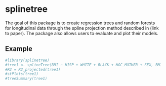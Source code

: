 <!-- README.md is generated from README.Rmd. Please edit that file -->
splinetree
==========

The goal of this package is to create regression trees and random forests for longitudinal data through the spline projection method described in (link to paper). The package also allows users to evaluate and plot their models.

Example
-------

``` r
#library(splinetree)
#tree1 <- splineTree(BMI ~ HISP + WHITE + BLACK + HGC_MOTHER + SEX, BMI ~ AGE, "ID", nlsySample, degree = 1, intercept = FALSE, cp = 0.005)
#R2 = R2_projected(tree1)
#stPlots(tree1)
#treeSummary(tree1)
```
